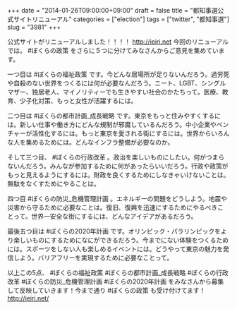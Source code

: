+++
date = "2014-01-26T09:00:00+09:00"
draft = false
title = "都知事選公式サイトリニューアル"
categories = ["election"]
tags = ["twitter", "都知事選"]
slug = "3981"
+++

公式サイトがリニューアルしました！！！！ http://ieiri.net 今回のリニューアルでは。 #‎ぼくらの政策 をさらに５つに分けてみなさんからご意見を集めています。

一つ目は #‎ぼくらの福祉政策 です。今どんな居場所が足りないんだろう。過労死や自殺のない世界をつくるには何が必要なんだろう。ニート、LGBT、シングルマザー、独居老人、マイノリティーでも生きやすい社会のかたちって。医療、教育、少子化対策、もっと女性が活躍するには。

二つ目は #‎ぼくらの都市計画_成長戦略 です。東京をもっと住みやすくするには。新しい仕事や働き方にどんな規制が邪魔しているんだろう。中小企業やベンチャーが活性化するには。もっと東京を愛される街にするには。世界からいろんな人を集めるためには。どんなインフラ整備が必要なのか。

そして三つ目、 #‎ぼくらの行政改革 。政治を楽しいものにしたい。何がつまらないんだろう。みんなが参加するために何があったらいいだろう。行政や政策がもっと見えるようにするには。財政を良くするためにしなきゃいけないことは。無駄をなくすためにやることは。

四つ目 #‎ぼくらの防災_危機管理計画 。エネルギーの問題をどうしよう。地震や災害から守るために必要なことは。復旧、復興を迅速にするためにやるべきことって。世界一安全な街にするには、どんなアイデアがあるだろう。

最後五つ目は #‎ぼくらの2020年計画 です。オリンピック・パラリンピックをより楽しいものにするためになにができるだろう。今までにない体験をつくるためには。スポーツをしない人も楽しめるイベントには。どうやって東京の魅力を発信しよう。バリアフリーを実現するために必要なことって。

以上この5点、 #ぼくらの福祉政策 #ぼくらの都市計画_成長戦略 #ぼくらの行政改革 #ぼくらの防災_危機管理計画 #ぼくらの2020年計画 をみなさんから募集して反映していきます！今まで通り #ぼくらの政策 も受け付けてます！ http://ieiri.net/
